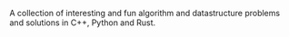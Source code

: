 A collection of interesting and fun algorithm and datastructure problems and solutions in C++, Python and Rust.
